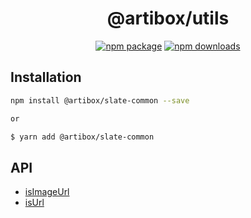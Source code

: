 <h1 align="center">@artibox/utils</h1>

<div align="center">

[![npm package](https://img.shields.io/npm/v/@artibox/utils.svg?maxAge=60)](https://www.npmjs.com/package/@artibox/utils)
[![npm downloads](https://img.shields.io/npm/dt/@artibox/utils.svg?maxAge=60)](https://www.npmjs.com/package/@artibox/utils)

</div>

## Installation

```bash
npm install @artibox/slate-common --save

or

$ yarn add @artibox/slate-common
```

## API

- [isImageUrl](src/is-image-url.ts)
- [isUrl](src/is-url.ts)

